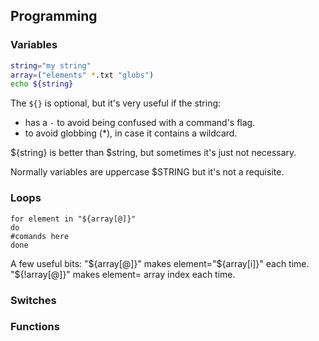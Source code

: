 ## Programming

### Variables
```bash
string="my string"
array=("elements" *.txt "globs")
echo ${string} 
```
The `${}` is optional, but it's very useful if the string:

* has a `-` to avoid being confused with a command's flag.
* to avoid globbing (*), in case it contains a wildcard. 

${string} is better than $string, but sometimes it's just not necessary.

Normally variables are uppercase $STRING but it's not a requisite.

### Loops

```
for element in "${array[@]}"
do 
#comands here
done
```
A few useful bits:
"${array[@]}" makes element="${array[i]}" each time.
"${!array[@]}" makes element= array index each time.


### Switches

### Functions
